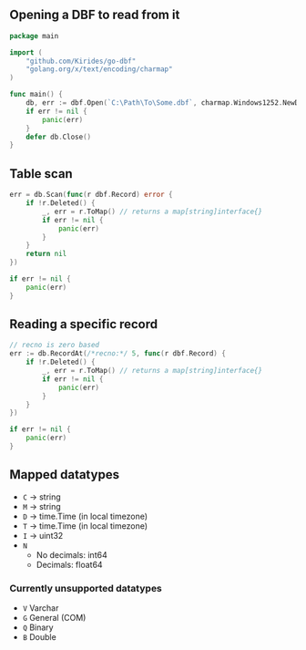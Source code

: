 ## Opening a DBF to read from it

```go
package main

import (
    "github.com/Kirides/go-dbf"
    "golang.org/x/text/encoding/charmap"
)

func main() {
    db, err := dbf.Open(`C:\Path\To\Some.dbf`, charmap.Windows1252.NewDecoder())
    if err != nil {
        panic(err)
    }
    defer db.Close()
}
```

## Table scan
```go
err = db.Scan(func(r dbf.Record) error {
    if !r.Deleted() {
        _, err = r.ToMap() // returns a map[string]interface{}
        if err != nil {
            panic(err)
        }
    }
    return nil
})

if err != nil {
    panic(err)
}
```
## Reading a specific record
```go
// recno is zero based
err := db.RecordAt(/*recno:*/ 5, func(r dbf.Record) {
    if !r.Deleted() {
        _, err = r.ToMap() // returns a map[string]interface{}
        if err != nil {
            panic(err)
        }
    }
})

if err != nil {
    panic(err)
}
```

## Mapped datatypes
- `C` -> string
- `M` -> string
- `D` -> time.Time (in local timezone)
- `T` -> time.Time (in local timezone)
- `I` -> uint32
- `N`
    - No decimals: int64
    - Decimals: float64

### Currently unsupported datatypes
- `V` Varchar
- `G` General (COM)
- `Q` Binary
- `B` Double
